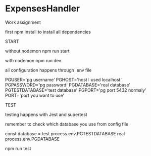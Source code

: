 # ExpensesHandler
Work assignment

first npm install to install all dependencies

START

without nodemon
npm run start

with nodemon
npm run dev

all configuration happens through .env file

PGUSER='pg username'
PGHOST='host I used localhost'
PGPASSWORD='pg password'
PGDATABASE='real database'
PGTESTDATABASE='test database'
PGPORT='pg port 5432 normaly'
PORT='port you want to use'

TEST

testing happens with Jest and supertest

remember to check which database you use from config file

const database =  test process.env.PGTESTDATABASE real process.env.PGDATABASE

npm run test
